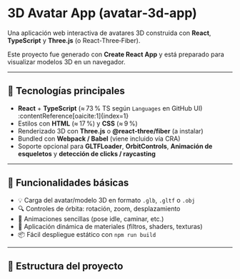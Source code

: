 # 3D Avatar App (avatar‑3d‑app)

Una aplicación web interactiva de avatares 3D construida con **React**, **TypeScript** y **Three.js** (o React‑Three‑Fiber). 

Este proyecto fue generado con **Create React App** y está preparado para visualizar modelos 3D en un navegador.

---

## 🧪 Tecnologías principales

- **React** + **TypeScript** (≈ 73 % TS según `Languages` en GitHub UI) :contentReference[oaicite:1]{index=1}  
- Estilos con **HTML** (≈ 17 %) y **CSS** (≈ 9 %) 
- Renderizado 3D con **Three.js** o **@react‑three/fiber** (a instalar)
- Bundled con **Webpack / Babel** (viene incluido vía CRA)
- Soporte opcional para **GLTFLoader**, **OrbitControls**, **Animación de esqueletos** y **detección de clicks / raycasting**

---

## 🌟 Funcionalidades básicas

- 💡 Carga del avatar/modelo 3D en formato `.glb`, `.gltf` o `.obj`
- 🔍 Controles de órbita: rotación, zoom, desplazamiento
- 🧍 Animaciones sencillas (pose idle, caminar, etc.)
- 🎨 Aplicación dinámica de materiales (filtros, shaders, texturas)
- 📦 Fácil despliegue estático con `npm run build`

---

## 📂 Estructura del proyecto

